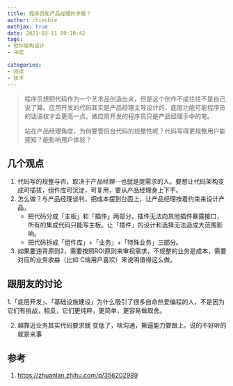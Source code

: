 ```yaml
---
title: 程序员和产品经理的矛盾？
author: chiechie
mathjax: true
date: 2021-03-11 09:10:42
tags:
- 软件架构设计
- 冲突

categories: 
- 阅读
- 技术
---
```

> 程序员想把代码作为一个艺术品创造出来，但是这个创作不成往往不是自己说了算。应用开发的代码其实是产品经理主导设计的，底层功能可能程序员的话语权才会更高一点。做应用开发的程序员只是产品经理手中的笔。
> 
> 站在产品经理角度，为何要管后台代码的规整性呢？代码写得更规整用户能感知？能影响用户体验？

## 几个观点

1. 代码写的规整与否，取决于产品经理--也就是提需求的人。要想让代码架构变成可插拔，组件库可沉淀，可复用，要从产品经理身上下手。
2. 怎么做？与产品经理谈判，把成本摆到台面上，让产品经理按着约束来设计产品，
    - 把代码分成「主板」和「插件」两部分。插件无法向其他插件暴露接口，所有的集成代码只能写主板。让「插件」的设计和选择无法造成大范围影响。
    - 把代码拆成「组件库」+「业务」+「特殊业务」三部分。
3. 如果要违背原则2，需要按照ROI原则来审视需求，不规整的业务是成本，需要对应的业务收益（比如 C端用户喜欢）来说明值得这么做。

## 跟朋友的讨论

1.「底层开发」、「基础设施建设」为什么吸引了很多自命热爱编程的人，不是因为它们有挑战，相反，它们更纯粹，更简单，更容易做取舍。

2. 越靠近业务其实代码要求就 变低了，啥沟通，撕逼能力要跟上。说的不好听的就是来事

## 参考
1. https://zhuanlan.zhihu.com/p/356202989